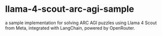 # llama-4-scout-arc-agi-sample
a sample implementation for solving ARC AGI puzzles using Llama 4 Scout from Meta, integrated with LangChain, powered by OpenRouter.
